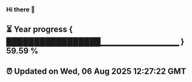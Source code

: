 ### Hi there 👋
⏳ Year progress { █████████████████▁▁▁▁▁▁▁▁▁▁▁▁▁ } 59.59 %
---
⏰ Updated on Wed, 06 Aug 2025 12:27:22 GMT
---
